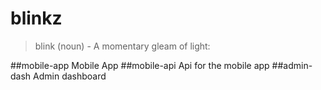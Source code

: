 blinkz
===================
> blink (noun) - A momentary gleam of light:

##mobile-app
Mobile App 
##mobile-api
Api for the mobile app
##admin-dash
Admin dashboard
